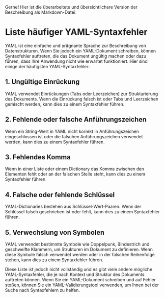 Gerne! Hier ist die überarbeitete und übersichtlichere Version der Beschreibung als Markdown-Datei:

# Liste häufiger YAML-Syntaxfehler

YAML ist eine einfache und prägnante Sprache zur Beschreibung von Datenstrukturen. Wenn Sie jedoch ein YAML-Dokument schreiben, können Syntaxfehler auftreten, die das Dokument ungültig machen oder dazu führen, dass Ihre Anwendung nicht wie erwartet funktioniert. Hier sind einige der häufigsten YAML-Syntaxfehler:

## 1. Ungültige Einrückung

YAML verwendet Einrückungen (Tabs oder Leerzeichen) zur Strukturierung des Dokuments. Wenn die Einrückung falsch ist oder Tabs und Leerzeichen gemischt werden, kann dies zu einem Syntaxfehler führen.

## 2. Fehlende oder falsche Anführungszeichen

Wenn ein String-Wert in YAML nicht korrekt in Anführungszeichen eingeschlossen ist oder die falschen Anführungszeichen verwendet werden, kann dies zu einem Syntaxfehler führen.

## 3. Fehlendes Komma

Wenn in einer Liste oder einem Dictionary das Komma zwischen den Elementen fehlt oder an der falschen Stelle steht, kann dies zu einem Syntaxfehler führen.

## 4. Falsche oder fehlende Schlüssel

YAML-Dictionaries bestehen aus Schlüssel-Wert-Paaren. Wenn der Schlüssel falsch geschrieben ist oder fehlt, kann dies zu einem Syntaxfehler führen.

## 5. Verwechslung von Symbolen

YAML verwendet bestimmte Symbole wie Doppelpunk, Bindestrich und geschweifte Klammern, um Strukturen im Dokument zu definieren. Wenn diese Symbole falsch verwendet werden oder in der falschen Reihenfolge stehen, kann dies zu einem Syntaxfehler führen.

Diese Liste ist jedoch nicht vollständig und es gibt viele andere mögliche YAML-Syntaxfehler, die je nach Kontext und Struktur des Dokuments auftreten können. Wenn Sie ein YAML-Dokument schreiben und auf Fehler stoßen, können Sie ein YAML-Validierungstool verwenden, um Ihnen bei der Suche nach Syntaxfehlern zu helfen.

